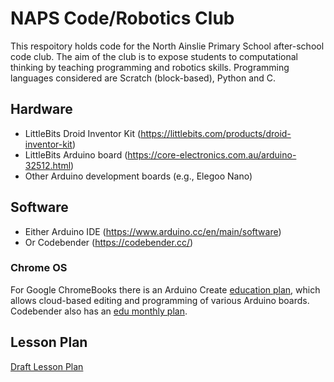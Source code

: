 # NAPS Code/Robotics Club

This respoitory holds code for the North Ainslie Primary School after-school code club. The aim of the club is to expose students to computational thinking by teaching programming and robotics skills. Programming languages considered are Scratch (block-based), Python and C. 

## Hardware

+ LittleBits Droid Inventor Kit (https://littlebits.com/products/droid-inventor-kit)
+ LittleBits Arduino board (https://core-electronics.com.au/arduino-32512.html)
+ Other Arduino development boards (e.g., Elegoo Nano)

## Software

+ Either Arduino IDE (https://www.arduino.cc/en/main/software)
+ Or Codebender (https://codebender.cc/) 

### Chrome OS

For Google ChromeBooks there is an Arduino Create [education plan](https://create.arduino.cc/plans/chrome-app),
which allows cloud-based editing and programming of various Arduino boards.
Codebender also has an [edu monthly plan](https://edu.codebender.cc/).


## Lesson Plan

[Draft Lesson Plan](https://github.com/sgould/naps_code_club/wiki/Lesson-Plan)

